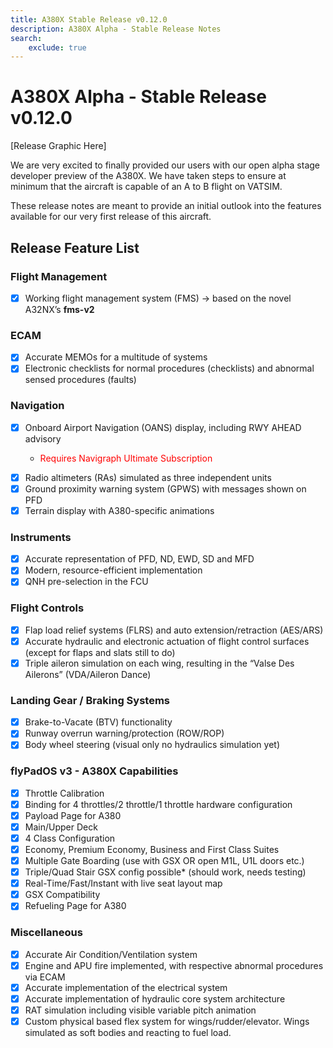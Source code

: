 ```yaml
---
title: A380X Stable Release v0.12.0
description: A380X Alpha - Stable Release Notes
search:
    exclude: true
---
```


[//]: # (<link rel="stylesheet" href="../../stylesheets/toc-tables.css">)

# A380X Alpha - Stable Release v0.12.0

[Release Graphic Here]

We are very excited to finally provided our users with our open alpha stage developer preview of the A380X. We have taken steps to ensure at minimum that the aircraft is 
capable of an A to B flight on VATSIM. 

These release notes are meant to provide an initial outlook into the features available for our very first release of this aircraft. 

## Release Feature List

### Flight Management
- [x] Working flight management system (FMS) -> based on the novel A32NX’s **fms-v2**

### ECAM
- [x] Accurate MEMOs for a multitude of systems
- [x] Electronic checklists for normal procedures (checklists) and abnormal sensed procedures (faults)

### Navigation
- [x] Onboard Airport Navigation (OANS) display, including RWY AHEAD advisory
    - <p style="color:red";>Requires Navigraph Ultimate Subscription</p>
- [x] Radio altimeters (RAs) simulated as three independent units
- [x] Ground proximity warning system (GPWS) with messages shown on PFD
- [x] Terrain display with A380-specific animations

### Instruments
- [x] Accurate representation of PFD, ND, EWD, SD and MFD
- [x] Modern, resource-efficient implementation
- [x] QNH pre-selection in the FCU

### Flight Controls
- [x] Flap load relief systems (FLRS) and auto extension/retraction (AES/ARS)
- [x] Accurate hydraulic and electronic actuation of flight control surfaces (except for flaps and slats still to do)
- [x] Triple aileron simulation on each wing, resulting in the “Valse Des Ailerons” (VDA/Aileron Dance)

### Landing Gear / Braking Systems
- [x] Brake-to-Vacate (BTV) functionality
- [x] Runway overrun warning/protection (ROW/ROP)
- [x] Body wheel steering (visual only no hydraulics simulation yet)

### flyPadOS v3 - A380X Capabilities
- [x] Throttle Calibration
- [x] Binding for 4 throttles/2 throttle/1 throttle hardware configuration
- [x] Payload Page for A380
- [x] Main/Upper Deck
- [x] 4 Class Configuration
- [x] Economy, Premium Economy, Business and First Class Suites
- [x] Multiple Gate Boarding (use with GSX OR open M1L, U1L doors etc.)
- [x] Triple/Quad Stair GSX config possible* (should work, needs testing)
- [x] Real-Time/Fast/Instant with live seat layout map
- [x] GSX Compatibility
- [x] Refueling Page for A380

### Miscellaneous
- [x] Accurate Air Condition/Ventilation system
- [x] Engine and APU fire implemented, with respective abnormal procedures via ECAM
- [x] Accurate implementation of the electrical system
- [x] Accurate implementation of hydraulic core system architecture
- [x] RAT simulation including visible variable pitch animation
- [x] Custom physical based flex system for wings/rudder/elevator. Wings simulated as soft bodies and reacting to fuel load.